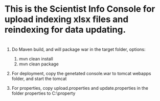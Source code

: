 #
# This is the Scientist Info Console for upload indexing xlsx files and reindexing for data updating.
#

1. Do Maven build, and will package war in the target folder, options:
	1) mvn clean install
	2) mvn clean package

2. For deployment, copy the genetated console.war to tomcat webapps folder, and start the tomcat

3. For properties, copy upload.properties and update.properties in the folder properties to C:\property
